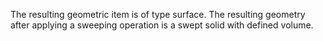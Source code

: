 The resulting geometric item is of type surface. The resulting geometry after applying a sweeping operation is a swept solid with defined volume.